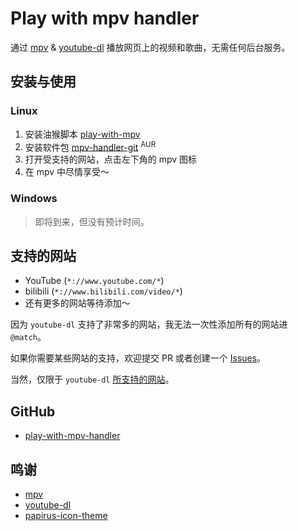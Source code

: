 # Play with mpv handler

通过 [mpv](https://mpv.io/) & [youtube-dl](https://github.com/ytdl-org/youtube-dl/) 播放网页上的视频和歌曲，无需任何后台服务。

## 安装与使用

### Linux

1. 安装油猴脚本 [play-with-mpv](https://greasyfork.org/scripts/416271-play-with-mpv)
2. 安装软件包 [mpv-handler-git](https://aur.archlinux.org/packages/mpv-handler-git/) <sup>AUR</sup>
3. 打开受支持的网站，点击左下角的 mpv 图标
4. 在 mpv 中尽情享受～

### Windows

> 即将到来，但没有预计时间。

## 支持的网站

- YouTube (`*://www.youtube.com/*`)
- bilibili (`*://www.bilibili.com/video/*`)
- 还有更多的网站等待添加～

因为 `youtube-dl` 支持了非常多的网站，我无法一次性添加所有的网站进 `@match`。

如果你需要某些网站的支持，欢迎提交 PR 或者创建一个 [Issues](https://github.com/akiirui/play-with-mpv-handler/issues/new)。

当然，仅限于 `youtube-dl` [所支持的网站](https://ytdl-org.github.io/youtube-dl/supportedsites.html)。

## GitHub

- [play-with-mpv-handler](https://github.com/akiirui/play-with-mpv-handler/)

## 鸣谢

- [mpv](https://mpv.io/)
- [youtube-dl](https://github.com/ytdl-org/youtube-dl/)
- [papirus-icon-theme](https://github.com/PapirusDevelopmentTeam/papirus-icon-theme)
